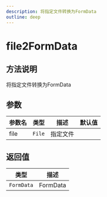 ```yaml
---
description: 将指定文件转换为FormData
outline: deep
---
```


# file2FormData

## 方法说明

将指定文件转换为FormData

## 参数

| 参数名 | 类型 | 描述 | 默认值 |
| --- | --- | --- | --- |
| file | `File` | 指定文件 |  |

## 返回值

| 类型 | 描述 |
| --- | --- |
| `FormData` | FormData |
